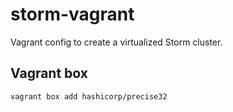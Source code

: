 # storm-vagrant

Vagrant config to create a virtualized Storm cluster.

## Vagrant box

`vagrant box add hashicorp/precise32`

